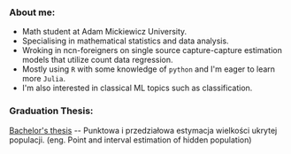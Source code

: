### About me:

+ Math student at Adam Mickiewicz University.
+ Specialising in mathematical statistics and data analysis.
+ Wroking in ncn-foreigners on single source capture-capture estimation models that utilize count data regression.
+ Mostly using `R` with some knowledge of `python` and I'm eager to learn more `Julia`.
+ I'm also interested in classical ML topics such as classification.

### Graduation Thesis:

[Bachelor's thesis](https://github.com/ncn-foreigners/graduation-theses/blob/main/2022-chlebicki.pdf) -- Punktowa i przedziałowa estymacja wielkości ukrytej populacji. (eng. Point and interval estimation of hidden population)
